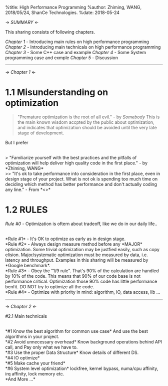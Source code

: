 %title: High Performance Programming
%author: Zhiming, WANG, 2018/05/24, ShanCe Technologies.
%date: 2018-05-24

-> _SUMMARY_ <-

This sharing consists of following chapters.

*Chapter 1* - Introducing main rules on high performance programming
*Chapter 2* - Introducing main technicals on high performance programming
*Chapter 3* - Some C++ case and example
*Chapter 4* - Some System programming case and exmple
*Chapter 5* - Discussion

---
-> _Chapter 1_ <-

# 1.1 Misunderstanding on optimization

> "Premature optimization is the root of all evil." - by *Somebody*
This is the main known wisdom accpted by the public about optimization, and indicates that optimization should be avoided until the very late stage of development.


But I prefer

<br>
> "Familiarize yourself with the best practices and the pitfalls of optimization will help deliver high quality code in the first place." - by *Zhiming, WANG*

<br>
>> "It's ok to take performance into consideration in the first place, even in design stage of your project. What is not ok is spending too much time on deciding which method has better performance and don't actually coding any line." -  From *<<Optimized C++>>*


# 1.2 RULES

*Rule #0* - Optimization is oftern about tradeoff, like we do in our daily life..

<br>
*Rule #1* - It's OK to optimize as early as in design stage.

<br>
*Rule #2* - Always design measure method before any *MAJOR* optimization.
Some trivial optimization may be justfied easily, such as copy elision. Major/systematic optimization must be measured by data, i.e. latency and throughput. Examples in this sharing will be measured by *Google benchmark*.

<br>
*Rule #3* - Obey the "1/9 rule". 
That's 90% of the calculation are handled by 10% of the code. This means that 90% of our code base is not performance critical. Optimization those 90% code has little performance benfit. DO NOT try to optimize all the code.

<br>
*Rule #4* - Optimize with priority in mind: algorithm, IO, data access, lib ...

---

-> _Chapter 2_ <-

#2.1 Main technicals

<br>
*#1 Know the best algorithm for common use case*
And use the best algorithms in your project.

<br>
*#2 Avoid unnecessary overhead*
Know background operations behind API call, and Pay only what we have to.

<br>
*#3 Use the proper Data Structure*
Know details of different DS.

<br>
*#4 IO optimize*

<br>
*#5 Make cache your friend*

<br>
*#6 System level optimization*
lockfree, kernel bypass, numa/cpu affinity, irq affinity, lock memory etc.

<br>
*And More ...*



